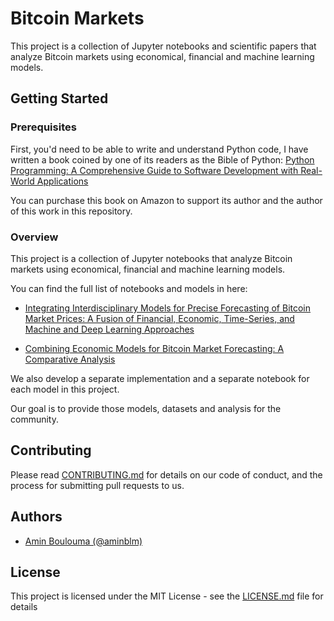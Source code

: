 # Bitcoin Markets

This project is a collection of Jupyter notebooks and scientific papers that analyze Bitcoin markets using economical, financial and machine learning models.

## Getting Started

### Prerequisites

First, you'd need to be able to write and understand Python code, I have written a book coined by one of its readers as the Bible of Python: [Python Programming: A Comprehensive Guide to Software Development with Real-World Applications](https://www.amazon.com/Python-Programming-Comprehensive-Development-Application/dp/B0BW2G3W2R/ref=tmm_pap_swatch_0?_encoding=UTF8&qid=&sr=)

You can purchase this book on Amazon to support its author and the author of this work in this repository.

### Overview

This project is a collection of Jupyter notebooks that analyze Bitcoin markets using economical, financial and machine learning models.

You can find the full list of notebooks and models in here:

- [Integrating Interdisciplinary Models for Precise Forecasting of Bitcoin Market Prices: A Fusion of Financial, Economic, Time-Series, and Machine and Deep Learning Approaches](notebooks/Combining%20Financial,%20Economic,%20Time-Series,%20Mathematical%20and%20Deep%20Learning%20Models%20for%20Accurate%20Forecasting%20of%20Bitcoin%20Market%20Prices.ipynb)

- [Combining Economic Models for Bitcoin Market Forecasting: A Comparative Analysis](notebooks/Economic%20Models%20for%20Bitcoin%20Market%20Forecasting.ipynb)

We also develop a separate implementation and a separate notebook for each model in this project.

Our goal is to provide those models, datasets and analysis for the community.

## Contributing

Please read [CONTRIBUTING.md](CONTRIBUTING.md) for details on our code of conduct, and the process for submitting pull requests to us.

## Authors

- [Amin Boulouma (@aminblm)](https://github.com/aminblm)

## License

This project is licensed under the MIT License - see the [LICENSE.md](LICENSE.md) file for details

